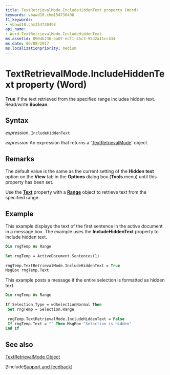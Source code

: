 ```yaml
---
title: TextRetrievalMode.IncludeHiddenText property (Word)
keywords: vbawd10.chm154730498
f1_keywords:
- vbawd10.chm154730498
api_name:
- Word.TextRetrievalMode.IncludeHiddenText
ms.assetid: 8904b230-ba07-ecf1-45c3-95d2a11cc434
ms.date: 06/08/2017
ms.localizationpriority: medium
---
```



# TextRetrievalMode.IncludeHiddenText property (Word)

 **True** if the text retrieved from the specified range includes hidden text. Read/write **Boolean**.


## Syntax

_expression_. `IncludeHiddenText`

 _expression_ An expression that returns a '[TextRetrievalMode](Word.TextRetrievalMode.md)' object.


## Remarks

The default value is the same as the current setting of the **Hidden text** option on the **View** tab in the **Options** dialog box (**Tools** menu) until this property has been set.

 Use the **[Text](Word.Find.Text.md)** property with a **[Range](Word.Range.md)** object to retrieve text from the specified range.


## Example

This example displays the text of the first sentence in the active document in a message box. The example uses the **IncludeHiddenText** property to include hidden text.


```vb
Dim rngTemp As Range 
 
Set rngTemp = ActiveDocument.Sentences(1) 
 
rngTemp.TextRetrievalMode.IncludeHiddenText = True 
MsgBox rngTemp.Text
```

This example posts a message if the entire selection is formatted as hidden text.




```vb
Dim rngTemp As Range 
 
If Selection.Type = wdSelectionNormal Then 
 Set rngTemp = Selection.Range 
 
 rngTemp.TextRetrievalMode.IncludeHiddenText = False 
 If rngTemp.Text = "" Then MsgBox "Selection is hidden" 
End If
```


## See also


[TextRetrievalMode Object](Word.TextRetrievalMode.md)

[!include[Support and feedback](~/includes/feedback-boilerplate.md)]
